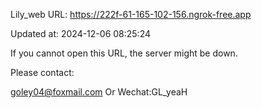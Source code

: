 Lily_web URL: https://222f-61-165-102-156.ngrok-free.app

Updated at: 2024-12-06 08:25:24

If you cannot open this URL, the server might be down.

Please contact: 

goley04@foxmail.com Or Wechat:GL_yeaH